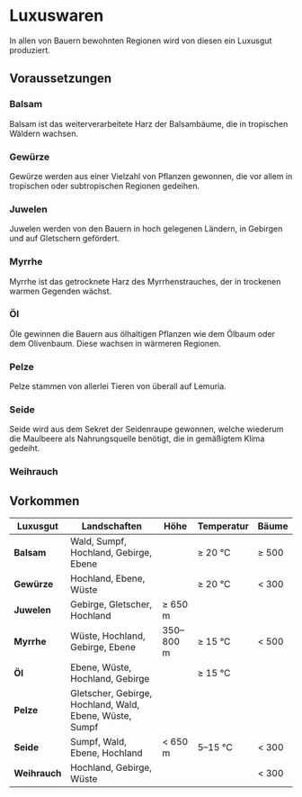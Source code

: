 # Luxuswaren

In allen von Bauern bewohnten Regionen wird von diesen ein Luxusgut produziert.

## Voraussetzungen

### Balsam

Balsam ist das weiterverarbeitete Harz der Balsambäume, die in tropischen
Wäldern wachsen.

### Gewürze

Gewürze werden aus einer Vielzahl von Pflanzen gewonnen, die vor allem in
tropischen oder subtropischen Regionen gedeihen.

### Juwelen

Juwelen werden von den Bauern in hoch gelegenen Ländern, in Gebirgen und auf
Gletschern gefördert.

### Myrrhe

Myrrhe ist das getrocknete Harz des Myrrhenstrauches, der in trockenen warmen
Gegenden wächst.

### Öl

Öle gewinnen die Bauern aus ölhaltigen Pflanzen wie dem Ölbaum oder dem
Olivenbaum. Diese wachsen in wärmeren Regionen.

### Pelze

Pelze stammen von allerlei Tieren von überall auf Lemuria.

### Seide

Seide wird aus dem Sekret der Seidenraupe gewonnen, welche wiederum die
Maulbeere als Nahrungsquelle benötigt, die in gemäßigtem Klima gedeiht.

### Weihrauch

## Vorkommen

| Luxusgut      | Landschaften                                            | Höhe      | Temperatur | Bäume  |
|---------------|---------------------------------------------------------|-----------|------------|--------|
| **Balsam**    | Wald, Sumpf, Hochland, Gebirge, Ebene                   |           | ≥ 20 °C    | ≥ 500  |
| **Gewürze**   | Hochland, Ebene, Wüste                                  |           | ≥ 20 °C    | < 300  |
| **Juwelen**   | Gebirge, Gletscher, Hochland                            | ≥ 650 m   |            |        |
| **Myrrhe**    | Wüste, Hochland, Gebirge, Ebene                         | 350–800 m | ≥ 15 °C    | < 500  |
| **Öl**        | Ebene, Wüste, Hochland, Gebirge                         |           | ≥ 15 °C    |        |
| **Pelze**     | Gletscher, Gebirge, Hochland, Wald, Ebene, Wüste, Sumpf |           |            |        |
| **Seide**     | Sumpf, Wald, Ebene, Hochland                            | < 650 m   | 5–15 °C    | < 300  |
| **Weihrauch** | Hochland, Gebirge, Wüste                                |           |            | < 300  |

